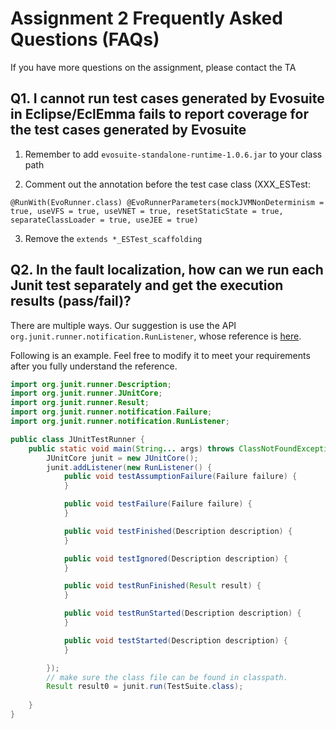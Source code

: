 # Assignment 2 Frequently Asked Questions (FAQs)

If you have more questions on the assignment, please contact the TA

## Q1. I cannot run test cases generated by Evosuite in Eclipse/EclEmma fails to report coverage for the test cases generated by Evosuite

1. Remember to add `evosuite-standalone-runtime-1.0.6.jar` to your class path

2. Comment out the annotation before the test case class (XXX_ESTest:
```java=
@RunWith(EvoRunner.class) @EvoRunnerParameters(mockJVMNonDeterminism = true, useVFS = true, useVNET = true, resetStaticState = true, separateClassLoader = true, useJEE = true)
```
3. Remove the `extends *_ESTest_scaffolding`

## Q2. In the fault localization, how can we run each Junit test separately and get the execution results (pass/fail)?
There are multiple ways. 
Our suggestion is use the API `org.junit.runner.notification.RunListener`,  whose reference 
is [here](https://junit.org/junit4/javadoc/4.12/org/junit/runner/notification/RunListener.html).

Following is an example. Feel free to modify it to meet your requirements after you fully understand the reference.  


```java
import org.junit.runner.Description;
import org.junit.runner.JUnitCore;
import org.junit.runner.Result;
import org.junit.runner.notification.Failure;
import org.junit.runner.notification.RunListener;

public class JUnitTestRunner {
	public static void main(String... args) throws ClassNotFoundException {
		JUnitCore junit = new JUnitCore();
		junit.addListener(new RunListener() {
			public void testAssumptionFailure(Failure failure) {
			}

			public void testFailure(Failure failure) {
			}

			public void testFinished(Description description) {
			}

			public void testIgnored(Description description) {
			}

			public void testRunFinished(Result result) {
			}

			public void testRunStarted(Description description) {
			}

			public void testStarted(Description description) {
			}

		});
		// make sure the class file can be found in classpath. 
        Result result0 = junit.run(TestSuite.class);
        
	}
}
```


